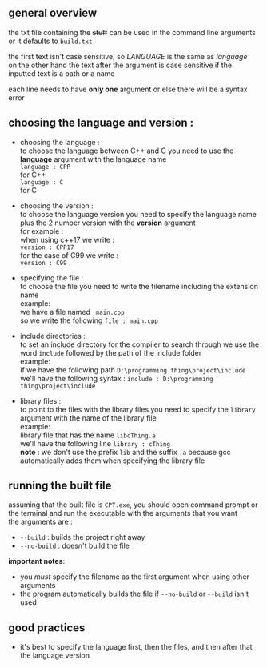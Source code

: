 ## general overview
the txt file containing the ~~stuff~~ can be used in the command line arguments or it defaults to `build.txt`

the first text isn't case sensitive, so *LANGUAGE* is the same as *language*<br>
on the other hand the text after the argument is case sensitive if the inputted text is a path or a name

each line needs to have **only one** argument or else there will be a syntax error

## choosing the language and version :
- choosing the language :<br>
    to choose the language between C++ and C you need to use the **language** argument with the language name<br>
    ``` language : CPP ```<br>
    for C++ <br>
    ``` language : C ```<br>
    for C

- choosing the version :<br>
    to choose the language version you need to specify the language name plus the 2 number version with the **version** argument<br>
    for example :<br>
    when using c++17 we write :<br>
    ``` version : CPP17 ```<br>
    for the case of C99 we write :<br>
    ``` version : C99 ```<br>

- specifying the file :<br>
    to choose the file you need to write the filename including the extension name<br>
    example:<br>
    we have a file named ` main.cpp`<br>
    so we write the following ``` file : main.cpp ```

- include directories :<br>
    to set an include directory for the compiler to search through we use the word `include` followed by the path of the include folder <br>
    example:<br>
    if we have the following path `D:\programming thing\project\include` <br>
    we'll have the following syntax : ```include : D:\programming thing\project\include```

- library files :<br>
    to point to the files with the library files you need to specify the `library` argument with the name of the library file<br>
    example:<br>
    library file that has the name `libcThing.a` <br>
    we'll have the following line `library : cThing` <br>
    **note** : we don't use the prefix `lib` and the suffix `.a` because gcc automatically adds them when specifying the library file

## running the built file
assuming that the built file is `CPT.exe`, you should open command prompt or the terminal and run the executable with the arguments that you want<br>
the arguments are :<br>
- `--build` : builds the project right away
- `--no-build` : doesn't build the file
  
**important notes**:<br>
- you *must* specify the filename as the first argument when using other arguments 
- the program automatically builds the file if `--no-build` or `--build` isn't used

## good practices
- it's best to specify the language first, then the files, and then after that the language version 